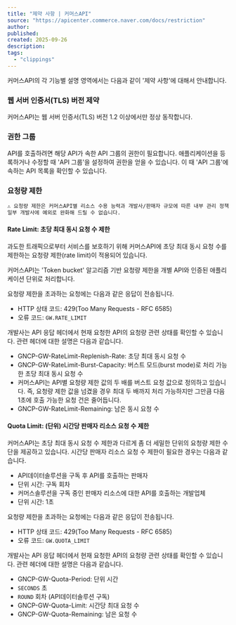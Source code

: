 ```yaml
---
title: "제약 사항 | 커머스API"
source: "https://apicenter.commerce.naver.com/docs/restriction"
author:
published:
created: 2025-09-26
description:
tags:
  - "clippings"
---
```

커머스API의 각 기능별 설명 영역에서는 다음과 같이 '제약 사항'에 대해서 안내합니다.

### 웹 서버 인증서(TLS) 버전 제약

커머스API는 웹 서버 인증서(TLS) 버전 1.2 이상에서만 정상 동작합니다.

### 권한 그룹

API를 호출하려면 해당 API가 속한 API 그룹의 권한이 필요합니다. 애플리케이션을 등록하거나 수정할 때 'API 그룹'을 설정하여 권한을 얻을 수 있습니다. 이 때 'API 그룹'에 속하는 API 목록을 확인할 수 있습니다.

### 요청량 제한

```markdown
⚠️ 요청량 제한은 커머스API별 리소스 수용 능력과 개발사/판매자 규모에 따른 내부 관리 정책에 따라 유동적이며,
일부 개발사에 예외로 완화해 드릴 수 없습니다.
```

#### Rate Limit: 초당 최대 동시 요청 수 제한

과도한 트래픽으로부터 서비스를 보호하기 위해 커머스API에 초당 최대 동시 요청 수를 제한하는 요청량 제한(rate limit)이 적용되어 있습니다.

커머스API는 'Token bucket' 알고리즘 기반 요청량 제한을 개별 API와 인증된 애플리케이션 단위로 처리합니다.

요청량 제한을 초과하는 요청에는 다음과 같은 응답이 전송됩니다.

- HTTP 상태 코드: 429(Too Many Requests - RFC 6585)
- 오류 코드: `GW.RATE_LIMIT`

개발사는 API 응답 헤더에서 현재 요청한 API의 요청량 관련 상태를 확인할 수 있습니다. 관련 헤더에 대한 설명은 다음과 같습니다.

- GNCP-GW-RateLimit-Replenish-Rate: 초당 최대 동시 요청 수
- GNCP-GW-RateLimit-Burst-Capacity: 버스트 모드(burst mode)로 처리 가능한 초당 최대 동시 요청 수
- 커머스API는 API별 요청량 제한 값의 두 배를 버스트 요청 값으로 정의하고 있습니다. 즉, 요청량 제한 값을 넘겼을 경우 최대 두 배까지 처리 가능하지만 그만큼 다음 1초에 호출 가능한 요청 건은 줄어듭니다.
- GNCP-GW-RateLimit-Remaining: 남은 동시 요청 수

#### Quota Limit: (단위) 시간당 판매자 리소스 요청 수 제한

커머스API는 초당 최대 동시 요청 수 제한과 다르게 좀 더 세밀한 단위의 요청량 제한 수단을 제공하고 있습니다. 시간당 판매자 리소스 요청 수 제한이 필요한 경우는 다음과 같습니다.

- API데이터솔루션을 구독 후 API를 호출하는 판매자
- 단위 시간: 구독 회차
- 커머스솔루션을 구독 중인 판매자 리소스에 대한 API를 호출하는 개발업체
- 단위 시간: 1초

요청량 제한을 초과하는 요청에는 다음과 같은 응답이 전송됩니다.

- HTTP 상태 코드: 429(Too Many Requests - RFC 6585)
- 오류 코드: `GW.QUOTA_LIMIT`

개발사는 API 응답 헤더에서 현재 요청한 API의 요청량 관련 상태를 확인할 수 있습니다. 관련 헤더에 대한 설명은 다음과 같습니다.

- GNCP-GW-Quota-Period: 단위 시간
- `SECONDS` 초
- `ROUND` 회차 (API데이터솔루션 구독)
- GNCP-GW-Quota-Limit: 시간당 최대 요청 수
- GNCP-GW-Quota-Remaining: 남은 요청 수